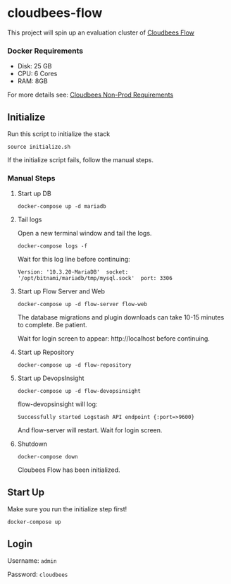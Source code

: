 # cloudbees-flow

This project will spin up an evaluation cluster of [Cloudbees Flow](https://docs.cloudbees.com/docs/cloudbees-flow/latest/)

### Docker Requirements
- Disk: 25 GB
- CPU: 6 Cores
- RAM: 8GB

For more details see: [Cloudbees Non-Prod Requirements](https://docs.cloudbees.com/docs/cloudbees-flow/latest/install-k8s/#_non_production_environment)

## Initialize

Run this script to initialize the stack

````
source initialize.sh
````

If the initialize script fails, follow the manual steps.

### Manual Steps

1. Start up DB

   `docker-compose up -d mariadb`

2. Tail logs

   Open a new terminal window and tail the logs.
   
   `docker-compose logs -f`
   
   Wait for this log line before continuing:
   
   `Version: '10.3.20-MariaDB'  socket: '/opt/bitnami/mariadb/tmp/mysql.sock'  port: 3306`

3. Start up Flow Server and Web

   `docker-compose up -d flow-server flow-web`
   
   The database migrations and plugin downloads can take 10-15 minutes to complete. Be patient.
   
   Wait for login screen to appear: http://localhost before continuing.
   
4. Start up Repository
   
   `docker-compose up -d flow-repository`
   
5. Start up DevopsInsight

   `docker-compose up -d flow-devopsinsight`
   
   flow-devopsinsight will log:

   `Successfully started Logstash API endpoint {:port=>9600}`

   And flow-server will restart. Wait for login screen.
   
6. Shutdown

   `docker-compose down`
   
   Cloubees Flow has been initialized.

## Start Up

Make sure you run the initialize step first!

````
docker-compose up
````

## Login

Username: `admin`

Password: `cloudbees`
